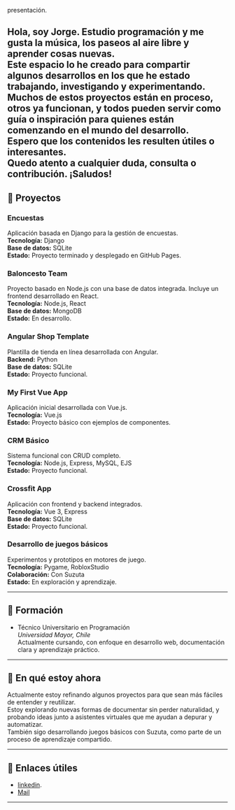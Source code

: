 presentación.

Hola, soy Jorge. Estudio programación y me gusta la música, los paseos al aire libre y aprender cosas nuevas.  
Este espacio lo he creado para compartir algunos desarrollos en los que he estado trabajando, investigando y experimentando.  
Muchos de estos proyectos están en proceso, otros ya funcionan, y todos pueden servir como guía o inspiración para quienes están comenzando en el mundo del desarrollo.  
Espero que los contenidos les resulten útiles o interesantes.  
Quedo atento a cualquier duda, consulta o contribución. ¡Saludos!
---

## 🚀 Proyectos

### Encuestas  
Aplicación basada en Django para la gestión de encuestas.  
**Tecnología:** Django  
**Base de datos:** SQLite  
**Estado:** Proyecto terminado y desplegado en GitHub Pages.

### Baloncesto Team  
Proyecto basado en Node.js con una base de datos integrada. Incluye un frontend desarrollado en React.  
**Tecnología:** Node.js, React  
**Base de datos:** MongoDB  
**Estado:** En desarrollo.

### Angular Shop Template  
Plantilla de tienda en línea desarrollada con Angular.  
**Backend:** Python  
**Base de datos:** SQLite  
**Estado:** Proyecto funcional.

### My First Vue App  
Aplicación inicial desarrollada con Vue.js.  
**Tecnología:** Vue.js  
**Estado:** Proyecto básico con ejemplos de componentes.

### CRM Básico  
Sistema funcional con CRUD completo.  
**Tecnología:** Node.js, Express, MySQL, EJS  
**Estado:** Proyecto funcional.

### Crossfit App  
Aplicación con frontend y backend integrados.  
**Tecnología:** Vue 3, Express  
**Base de datos:** SQLite  
**Estado:** Proyecto funcional.

### Desarrollo de juegos básicos  
Experimentos y prototipos en motores de juego.  
**Tecnología:** Pygame, RobloxStudio  
**Colaboración:** Con Suzuta  
**Estado:** En exploración y aprendizaje.

---

## 📘 Formación

- Técnico Universitario en Programación  
  *Universidad Mayor, Chile*  
  Actualmente cursando, con enfoque en desarrollo web, documentación clara y aprendizaje práctico.

---

## 🔄 En qué estoy ahora

Actualmente estoy refinando algunos proyectos para que sean más fáciles de entender y reutilizar.  
Estoy explorando nuevas formas de documentar sin perder naturalidad, y probando ideas junto a asistentes virtuales que me ayudan a depurar y automatizar.  
También sigo desarrollando juegos básicos con Suzuta, como parte de un proceso de aprendizaje compartido.

---

## 📎 Enlaces útiles

- [linkedin](https://www.linkedin.com/in/jorge-zuta-23b380152/?originalSubdomain=cl).  
- [Mail](jzuta309@gmail.com)

---
